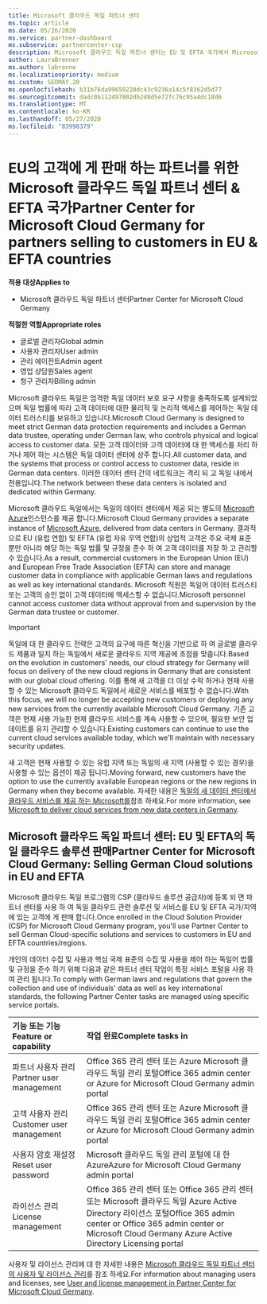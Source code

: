 ```yaml
---
title: Microsoft 클라우드 독일 파트너 센터
ms.topic: article
ms.date: 05/26/2020
ms.service: partner-dashboard
ms.subservice: partnercenter-csp
description: Microsoft 클라우드 독일 파트너 센터는 EU 및 EFTA 국가에서 Microsoft 클라우드 솔루션을 고객에 게 제공 하려는 Microsoft 파트너를 위한 비즈니스 포털입니다.
author: LauraBrenner
ms.author: labrenne
ms.localizationpriority: medium
ms.custom: SEOMAY.20
ms.openlocfilehash: b31b76da99659220dc43c9236a14c5f8362d5d77
ms.sourcegitcommit: dadc0b112497802db2d8d5e72fc76c95a4dc18d6
ms.translationtype: MT
ms.contentlocale: ko-KR
ms.lasthandoff: 05/27/2020
ms.locfileid: "83998379"
---
```

# <a name="partner-center-for-microsoft-cloud-germany-for-partners-selling-to-customers-in-eu--efta-countries"></a><span data-ttu-id="ddf2b-103">EU의 고객에 게 판매 하는 파트너를 위한 Microsoft 클라우드 독일 파트너 센터 & EFTA 국가</span><span class="sxs-lookup"><span data-stu-id="ddf2b-103">Partner Center for Microsoft Cloud Germany for partners selling to customers in EU & EFTA countries</span></span>

<span data-ttu-id="ddf2b-104">**적용 대상**</span><span class="sxs-lookup"><span data-stu-id="ddf2b-104">**Applies to**</span></span>

-  <span data-ttu-id="ddf2b-105">Microsoft 클라우드 독일 파트너 센터</span><span class="sxs-lookup"><span data-stu-id="ddf2b-105">Partner Center for Microsoft Cloud Germany</span></span>

<span data-ttu-id="ddf2b-106">**적절한 역할**</span><span class="sxs-lookup"><span data-stu-id="ddf2b-106">**Appropriate roles**</span></span>

- <span data-ttu-id="ddf2b-107">글로벌 관리자</span><span class="sxs-lookup"><span data-stu-id="ddf2b-107">Global admin</span></span>
- <span data-ttu-id="ddf2b-108">사용자 관리자</span><span class="sxs-lookup"><span data-stu-id="ddf2b-108">User admin</span></span>
- <span data-ttu-id="ddf2b-109">관리 에이전트</span><span class="sxs-lookup"><span data-stu-id="ddf2b-109">Admin agent</span></span>
- <span data-ttu-id="ddf2b-110">영업 상담원</span><span class="sxs-lookup"><span data-stu-id="ddf2b-110">Sales agent</span></span>
- <span data-ttu-id="ddf2b-111">청구 관리자</span><span class="sxs-lookup"><span data-stu-id="ddf2b-111">Billing admin</span></span>

<span data-ttu-id="ddf2b-112">Microsoft 클라우드 독일은 엄격한 독일 데이터 보호 요구 사항을 충족하도록 설계되었으며 독일 법률에 따라 고객 데이터에 대한 물리적 및 논리적 액세스를 제어하는 독일 데이터 트러스티를 보유하고 있습니다.</span><span class="sxs-lookup"><span data-stu-id="ddf2b-112">Microsoft Cloud Germany is designed to meet strict German data protection requirements and includes a German data trustee, operating under German law, who controls physical and logical access to customer data.</span></span> <span data-ttu-id="ddf2b-113">모든 고객 데이터와 고객 데이터에 대 한 액세스를 처리 하거나 제어 하는 시스템은 독일 데이터 센터에 상주 합니다.</span><span class="sxs-lookup"><span data-stu-id="ddf2b-113">All customer data, and the systems that process or control access to customer data, reside in German data centers.</span></span> <span data-ttu-id="ddf2b-114">이러한 데이터 센터 간의 네트워크는 격리 되 고 독일 내에서 전용입니다.</span><span class="sxs-lookup"><span data-stu-id="ddf2b-114">The network between these data centers is isolated and dedicated within Germany.</span></span>

<span data-ttu-id="ddf2b-115">Microsoft 클라우드 독일에서는 독일의 데이터 센터에서 제공 되는 별도의 [Microsoft Azure](https://go.microsoft.com/fwlink/?linkid=847992)인스턴스를 제공 합니다.</span><span class="sxs-lookup"><span data-stu-id="ddf2b-115">Microsoft Cloud Germany provides a separate instance of [Microsoft Azure](https://go.microsoft.com/fwlink/?linkid=847992), delivered from data centers in Germany.</span></span> <span data-ttu-id="ddf2b-116">결과적으로 EU (유럽 연합) 및 EFTA (유럽 자유 무역 연합)의 상업적 고객은 주요 국제 표준 뿐만 아니라 해당 하는 독일 법률 및 규정을 준수 하 여 고객 데이터를 저장 하 고 관리할 수 있습니다.</span><span class="sxs-lookup"><span data-stu-id="ddf2b-116">As a result, commercial customers in the European Union (EU) and European Free Trade Association (EFTA) can store and manage customer data in compliance with applicable German laws and regulations as well as key international standards.</span></span> <span data-ttu-id="ddf2b-117">Microsoft 직원은 독일어 데이터 트러스티 또는 고객의 승인 없이 고객 데이터에 액세스할 수 없습니다.</span><span class="sxs-lookup"><span data-stu-id="ddf2b-117">Microsoft personnel cannot access customer data without approval from and supervision by the German data trustee or customer.</span></span>

> [!IMPORTANT]
> <span data-ttu-id="ddf2b-118">독일에 대 한 클라우드 전략은 고객의 요구에 따른 혁신을 기반으로 하 여 글로벌 클라우드 제품과 일치 하는 독일에서 새로운 클라우드 지역 제공에 초점을 맞춥니다.</span><span class="sxs-lookup"><span data-stu-id="ddf2b-118">Based on the evolution in customers' needs, our cloud strategy for Germany will focus on delivery of the new cloud regions in Germany that are consistent with our global cloud offering.</span></span> <span data-ttu-id="ddf2b-119">이를 통해 새 고객을 더 이상 수락 하거나 현재 사용할 수 있는 Microsoft 클라우드 독일에서 새로운 서비스를 배포할 수 없습니다.</span><span class="sxs-lookup"><span data-stu-id="ddf2b-119">With this focus, we will no longer be accepting new customers or deploying any new services from the currently available Microsoft Cloud Germany.</span></span> <span data-ttu-id="ddf2b-120">기존 고객은 현재 사용 가능한 현재 클라우드 서비스를 계속 사용할 수 있으며, 필요한 보안 업데이트를 유지 관리할 수 있습니다.</span><span class="sxs-lookup"><span data-stu-id="ddf2b-120">Existing customers can continue to use the current cloud services available today, which we'll maintain with necessary security updates.</span></span>
>
> <span data-ttu-id="ddf2b-121">새 고객은 현재 사용할 수 있는 유럽 지역 또는 독일의 새 지역 (사용할 수 있는 경우)을 사용할 수 있는 옵션이 제공 됩니다.</span><span class="sxs-lookup"><span data-stu-id="ddf2b-121">Moving forward, new customers have the option to use the currently available European regions or the new regions in Germany when they become available.</span></span> <span data-ttu-id="ddf2b-122">자세한 내용은 [독일의 새 데이터 센터에서 클라우드 서비스를 제공 하는 Microsoft를](https://news.microsoft.com/europe/2018/08/31/microsoft-to-deliver-cloud-services-from-new-datacentres-in-germany-in-2019-to-meet-evolving-customer-needs/)참조 하세요.</span><span class="sxs-lookup"><span data-stu-id="ddf2b-122">For more information, see [Microsoft to deliver cloud services from new data centers in Germany](https://news.microsoft.com/europe/2018/08/31/microsoft-to-deliver-cloud-services-from-new-datacentres-in-germany-in-2019-to-meet-evolving-customer-needs/).</span></span> 

## <a name="partner-center-for-microsoft-cloud-germany-selling-german-cloud-solutions-in-eu-and-efta"></a><span data-ttu-id="ddf2b-123">Microsoft 클라우드 독일 파트너 센터: EU 및 EFTA의 독일 클라우드 솔루션 판매</span><span class="sxs-lookup"><span data-stu-id="ddf2b-123">Partner Center for Microsoft Cloud Germany: Selling German Cloud solutions in EU and EFTA</span></span>

<span data-ttu-id="ddf2b-124">Microsoft 클라우드 독일 프로그램의 CSP (클라우드 솔루션 공급자)에 등록 되 면 파트너 센터를 사용 하 여 독일 클라우드 관련 솔루션 및 서비스를 EU 및 EFTA 국가/지역에 있는 고객에 게 판매 합니다.</span><span class="sxs-lookup"><span data-stu-id="ddf2b-124">Once enrolled in the Cloud Solution Provider (CSP) for Microsoft Cloud Germany program, you'll use Partner Center to sell German Cloud-specific solutions and services to customers in EU and EFTA countries/regions.</span></span>

<span data-ttu-id="ddf2b-125">개인의 데이터 수집 및 사용과 핵심 국제 표준의 수집 및 사용을 제어 하는 독일어 법률 및 규정을 준수 하기 위해 다음과 같은 파트너 센터 작업이 특정 서비스 포털을 사용 하 여 관리 됩니다.</span><span class="sxs-lookup"><span data-stu-id="ddf2b-125">To comply with German laws and regulations that govern the collection and use of individuals' data as well as key international standards, the following Partner Center tasks are managed using specific service portals.</span></span>

<span data-ttu-id="ddf2b-126">기능 또는 기능</span><span class="sxs-lookup"><span data-stu-id="ddf2b-126">Feature or capability</span></span> | <span data-ttu-id="ddf2b-127">작업 완료</span><span class="sxs-lookup"><span data-stu-id="ddf2b-127">Complete tasks in</span></span>
:--- | :---
<span data-ttu-id="ddf2b-128">파트너 사용자 관리</span><span class="sxs-lookup"><span data-stu-id="ddf2b-128">Partner user management</span></span> | <span data-ttu-id="ddf2b-129">Office 365 관리 센터 또는 Azure Microsoft 클라우드 독일 관리 포털</span><span class="sxs-lookup"><span data-stu-id="ddf2b-129">Office 365 admin center or Azure for Microsoft Cloud Germany admin portal</span></span>
<span data-ttu-id="ddf2b-130">고객 사용자 관리</span><span class="sxs-lookup"><span data-stu-id="ddf2b-130">Customer user management</span></span> | <span data-ttu-id="ddf2b-131">Office 365 관리 센터 또는 Azure Microsoft 클라우드 독일 관리 포털</span><span class="sxs-lookup"><span data-stu-id="ddf2b-131">Office 365 admin center or Azure for Microsoft Cloud Germany admin portal</span></span>
<span data-ttu-id="ddf2b-132">사용자 암호 재설정</span><span class="sxs-lookup"><span data-stu-id="ddf2b-132">Reset user password</span></span> | <span data-ttu-id="ddf2b-133">Microsoft 클라우드 독일 관리 포털에 대 한 Azure</span><span class="sxs-lookup"><span data-stu-id="ddf2b-133">Azure for Microsoft Cloud Germany admin portal</span></span>
<span data-ttu-id="ddf2b-134">라이선스 관리</span><span class="sxs-lookup"><span data-stu-id="ddf2b-134">License management</span></span> | <span data-ttu-id="ddf2b-135">Office 365 관리 센터 또는 Office 365 관리 센터 또는 Microsoft 클라우드 독일 Azure Active Directory 라이선스 포털</span><span class="sxs-lookup"><span data-stu-id="ddf2b-135">Office 365 admin center or Office 365 admin center or Microsoft Cloud Germany Azure Active Directory Licensing portal</span></span>


<span data-ttu-id="ddf2b-136">사용자 및 라이선스 관리에 대 한 자세한 내용은 [Microsoft 클라우드 독일 파트너 센터의 사용자 및 라이선스 관리](user-management-in-partner-center-for-microsoft-cloud-germany.md)를 참조 하세요.</span><span class="sxs-lookup"><span data-stu-id="ddf2b-136">For information about managing users and licenses, see [User and license management in Partner Center for Microsoft Cloud Germany](user-management-in-partner-center-for-microsoft-cloud-germany.md).</span></span>

